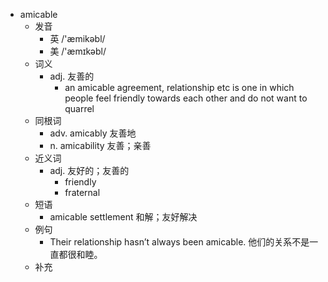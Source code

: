 - amicable
  - 发音
    - 英 /'æmikəbl/
    - 美 /'æmɪkəbl/
  - 词义
    - adj. 友善的
      - an amicable agreement, relationship etc is one in which people feel friendly towards each other and do not want to quarrel
  - 同根词
    - adv. amicably 友善地
    - n. amicability 友善；亲善
  - 近义词
    - adj. 友好的；友善的
      - friendly
      - fraternal
  - 短语
    - amicable settlement 和解；友好解决
  - 例句
    - Their relationship hasn’t always been amicable. 他们的关系不是一直都很和睦。
  - 补充